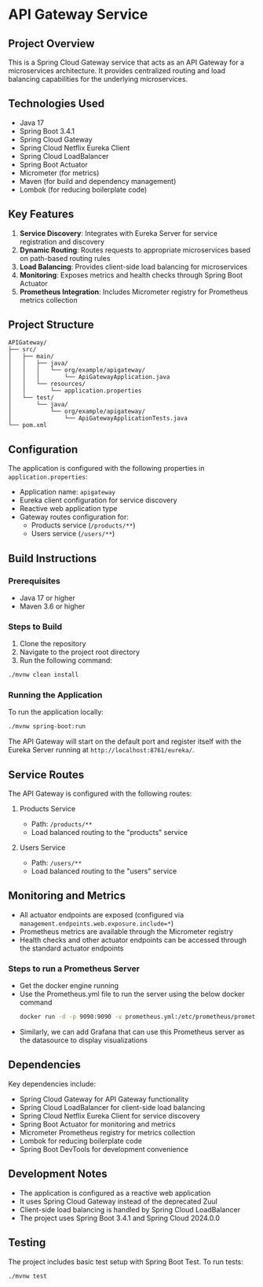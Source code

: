 # API Gateway Service

## Project Overview
This is a Spring Cloud Gateway service that acts as an API Gateway for a microservices architecture. It provides centralized routing and load balancing capabilities for the underlying microservices.

## Technologies Used
- Java 17
- Spring Boot 3.4.1
- Spring Cloud Gateway
- Spring Cloud Netflix Eureka Client
- Spring Cloud LoadBalancer
- Spring Boot Actuator
- Micrometer (for metrics)
- Maven (for build and dependency management)
- Lombok (for reducing boilerplate code)

## Key Features
1. **Service Discovery**: Integrates with Eureka Server for service registration and discovery
2. **Dynamic Routing**: Routes requests to appropriate microservices based on path-based routing rules
3. **Load Balancing**: Provides client-side load balancing for microservices
4. **Monitoring**: Exposes metrics and health checks through Spring Boot Actuator
5. **Prometheus Integration**: Includes Micrometer registry for Prometheus metrics collection

## Project Structure
```
APIGateway/
├── src/
│   ├── main/
│   │   ├── java/
│   │   │   └── org/example/apigateway/
│   │   │       └── ApiGatewayApplication.java
│   │   └── resources/
│   │       └── application.properties
│   └── test/
│       └── java/
│           └── org/example/apigateway/
│               └── ApiGatewayApplicationTests.java
└── pom.xml
```

## Configuration
The application is configured with the following properties in `application.properties`:
- Application name: `apigateway`
- Eureka client configuration for service discovery
- Reactive web application type
- Gateway routes configuration for:
  - Products service (`/products/**`)
  - Users service (`/users/**`)

## Build Instructions

### Prerequisites
- Java 17 or higher
- Maven 3.6 or higher

### Steps to Build
1. Clone the repository
2. Navigate to the project root directory
3. Run the following command:
```bash
./mvnw clean install
```

### Running the Application
To run the application locally:
```bash
./mvnw spring-boot:run
```

The API Gateway will start on the default port and register itself with the Eureka Server running at `http://localhost:8761/eureka/`.

## Service Routes
The API Gateway is configured with the following routes:
1. Products Service
   - Path: `/products/**`
   - Load balanced routing to the "products" service

2. Users Service
   - Path: `/users/**`
   - Load balanced routing to the "users" service

## Monitoring and Metrics
- All actuator endpoints are exposed (configured via `management.endpoints.web.exposure.include=*`)
- Prometheus metrics are available through the Micrometer registry
- Health checks and other actuator endpoints can be accessed through the standard actuator endpoints

### Steps to run a Prometheus Server

- Get the docker engine running
- Use the Prometheus.yml file to run the server using the below docker command
    ```bash
    docker run -d -p 9090:9090 -v prometheus.yml:/etc/prometheus/prometheus.yml prom/prometheus
    ````
- Similarly, we can add Grafana that can use this Prometheus server as the datasource to display visualizations

## Dependencies
Key dependencies include:
- Spring Cloud Gateway for API Gateway functionality
- Spring Cloud LoadBalancer for client-side load balancing
- Spring Cloud Netflix Eureka Client for service discovery
- Spring Boot Actuator for monitoring and metrics
- Micrometer Prometheus registry for metrics collection
- Lombok for reducing boilerplate code
- Spring Boot DevTools for development convenience

## Development Notes
- The application is configured as a reactive web application
- It uses Spring Cloud Gateway instead of the deprecated Zuul
- Client-side load balancing is handled by Spring Cloud LoadBalancer
- The project uses Spring Boot 3.4.1 and Spring Cloud 2024.0.0

## Testing
The project includes basic test setup with Spring Boot Test. To run tests:
```bash
./mvnw test
```